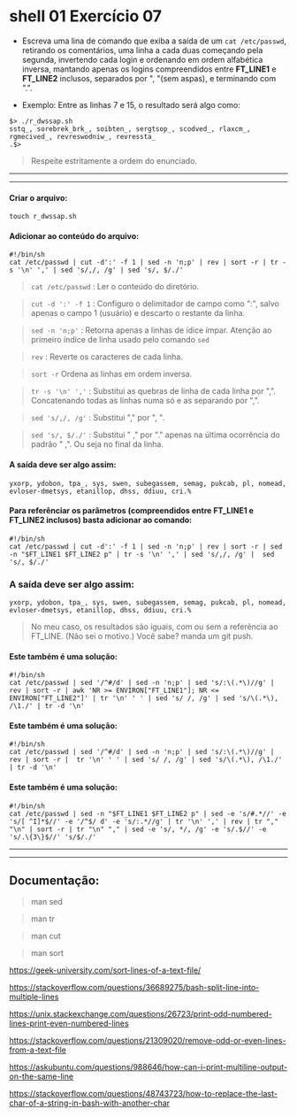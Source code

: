 # shell 01 Exercício 07

- Escreva uma lina de comando que exiba a saída de um `cat /etc/passwd`, retirando os comentários, uma linha a cada duas começando pela segunda, invertendo cada login e ordenando em ordem alfabética inversa, mantando apenas os logins compreendidos entre **FT_LINE1** e **FT_LINE2** inclusos, separados por ", "(sem aspas), e terminando com ".".

- Exemplo: Entre as linhas 7 e 15, o resultado será algo como:
``` 
$> ./r_dwssap.sh
sstq_, sorebrek_brk_, soibten_, sergtsop_, scodved_, rlaxcm_, rgmecived_, revreswodniw_, revressta_
.$>
```
> Respeite estritamente a ordem do enunciado.

---
---

#### Criar o arquivo:
    touch r_dwssap.sh
#### Adicionar ao conteúdo do arquivo:
    #!/bin/sh
    cat /etc/passwd | cut -d':' -f 1 | sed -n 'n;p' | rev | sort -r | tr -s '\n' ',' | sed 's/,/, /g' | sed 's/, $/./'

> `cat /etc/passwd` : Ler o conteúdo do diretório.

> `cut -d ':' -f 1` : Configuro o delimitador de campo como ":", salvo apenas o campo 1 (usuário) e descarto o restante da linha. 

> `sed -n 'n;p'` : Retorna apenas a linhas de ídice ímpar. Atenção ao primeiro índice de linha usado pelo comando `sed`

> `rev` : Reverte os caracteres de cada linha.

> `sort -r` Ordena as linhas em ordem inversa.

> `tr -s '\n' ','` : Substitui as quebras de linha de cada linha por ",". Concatenando todas as linhas numa só e as separando por ",".

> `sed 's/,/, /g'` : Substitui "," por ", ".

> `sed 's/, $/./'` : Substitui " ," por "." apenas na última ocorrência do padrão " ,". Ou seja no final da linha.

#### A saída deve ser algo assim:
    yxorp, ydobon, tpa_, sys, swen, subegassem, semag, pukcab, pl, nomead, evloser-dmetsys, etanillop, dhss, ddiuu, cri.%

#### Para referênciar os parâmetros (compreendidos entre **FT_LINE1** e **FT_LINE2** inclusos) basta adicionar ao comando:
    #!/bin/sh
    cat /etc/passwd | cut -d':' -f 1 | sed -n 'n;p' | rev | sort -r | sed -n "$FT_LINE1 $FT_LINE2 p" | tr -s '\n' ',' | sed 's/,/, /g' |  sed 's/, $/./'   
### A saída deve ser algo assim:
    yxorp, ydobon, tpa_, sys, swen, subegassem, semag, pukcab, pl, nomead, evloser-dmetsys, etanillop, dhss, ddiuu, cri.%
> No meu caso, os resultados são iguais, com ou sem a referência ao FT_LINE. (Não sei o motivo.) Você sabe? manda um git push.

#### Este também é uma solução:
    #!/bin/sh
    cat /etc/passwd | sed '/^#/d' | sed -n 'n;p' | sed 's/:\(.*\)//g' | rev | sort -r | awk 'NR >= ENVIRON["FT_LINE1"]; NR <= ENVIRON["FT_LINE2"]' | tr '\n' ' ' | sed 's/ /, /g' | sed 's/\(.*\), /\1./' | tr -d '\n'
#### Este também é uma solução:
    #!/bin/sh
    cat /etc/passwd | sed '/^#/d' | sed -n 'n;p' | sed 's/:\(.*\)//g' | rev | sort -r |  tr '\n' ' ' | sed 's/ /, /g' | sed 's/\(.*\), /\1./' | tr -d '\n'
#### Este também é uma solução:
    #!/bin/sh
    cat /etc/passwd | sed -n "$FT_LINE1 $FT_LINE2 p" | sed -e 's/#.*//' -e 's/[ ^I]*$//' -e '/^$/ d' -e 's/:.*//g' | tr '\n' ',' | rev | tr "," "\n" | sort -r | tr "\n" "," | sed -e 's/, */, /g' -e 's/.$//' -e 's/.\{3\}$//' 's/$/./'
---------
---------
## Documentação:
>man sed

>man tr

>man cut

>man sort

https://geek-university.com/sort-lines-of-a-text-file/

https://stackoverflow.com/questions/36689275/bash-split-line-into-multiple-lines

https://unix.stackexchange.com/questions/26723/print-odd-numbered-lines-print-even-numbered-lines

https://stackoverflow.com/questions/21309020/remove-odd-or-even-lines-from-a-text-file

https://askubuntu.com/questions/988646/how-can-i-print-multiline-output-on-the-same-line

https://stackoverflow.com/questions/48743723/how-to-replace-the-last-char-of-a-string-in-bash-with-another-char
